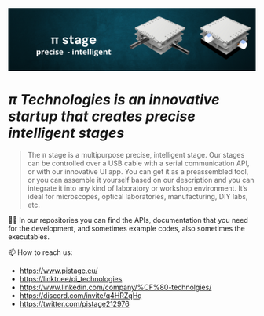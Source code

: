 <center><img src="https://raw.githubusercontent.com/PI-Technologies-Budapest/.github/main/profile/croped%20Facebook%20Cover%20(1)%20(1).png"></center>

# *π Technologies is an innovative startup that creates precise intelligent stages*

> The π stage is a multipurpose precise, intelligent stage. Our stages can be controlled over a USB cable with a serial communication API, or with our innovative UI app. You can get it as a preassembled tool, or you can assemble it yourself based on our description and you can integrate it into any kind of laboratory or workshop environment. It’s ideal for microscopes, optical laboratories, manufacturing, DIY labs, etc.

👩‍💻 In our repositories you can find the APIs, documentation that you need for the development, and sometimes example codes, also sometimes the executables.

📫 How to reach us: 
 - https://www.pistage.eu/
 - https://linktr.ee/pi_technologies
 - https://www.linkedin.com/company/%CF%80-technolgies/
 - https://discord.com/invite/q4HRZqHq
 - https://twitter.com/pistage212976


<!---
PItechnologiesBudapest/PItechnologiesBudapest is a ✨ special ✨ repository because its `README.md` (this file) appears on your GitHub profile.
You can click the Preview link to take a look at your changes.
--->

<!--

**Here are some ideas to get you started:**

🙋‍♀️ A short introduction - what is your organization all about?
🌈 Contribution guidelines - how can the community get involved?
👩‍💻 Useful resources - where can the community find your docs? Is there anything else the community should know?
🍿 Fun facts - what does your team eat for breakfast?
🧙 Remember, you can do mighty things with the power of [Markdown](https://docs.github.com/github/writing-on-github/getting-started-with-writing-and-formatting-on-github/basic-writing-and-formatting-syntax)
-->
